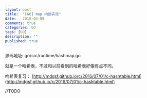 ```yaml
---
layout: post
title:  "[GO] map 内部实现"
date:   2018-04-09
comments: true
categories: GO
tags: [GO]
description: ""
published: true
---
```


源码地址: go/src/runtime/hashmap.go

就是一个哈希表，不过和以前看到的哈希表好像有点不同。

哈希表复习：
[http://mdgsf.github.io/c/2016/07/01/c-hashtable.html](http://mdgsf.github.io/c/2016/07/01/c-hashtable.html)

//TODO
